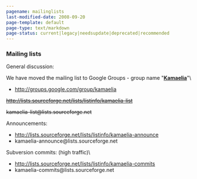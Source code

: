 ```yaml
---
pagename: mailinglists
last-modified-date: 2008-09-20
page-template: default
page-type: text/markdown
page-status: current|legacy|needsupdate|deprecated|recommended
---
```

### Mailing lists 

General discussion:

We have moved the mailing list to Google Groups - group name
\"**[Kamaelia](http://groups.google.com/group/kamaelia)**\"\

-   <http://groups.google.com/group/kamaelia>

~~<http://lists.sourceforge.net/lists/listinfo/kamaelia-list>~~

~~kamaelia-list\@lists.sourceforge.net~~

Announcements:

-   <http://lists.sourceforge.net/lists/listinfo/kamaelia-announce>
-   kamaelia-announce\@lists.sourceforge.net

Subversion commits: (high traffic)\

-   <http://lists.sourceforge.net/lists/listinfo/kamaelia-commits>
-   kamaelia-commits\@lists.sourceforge.net

